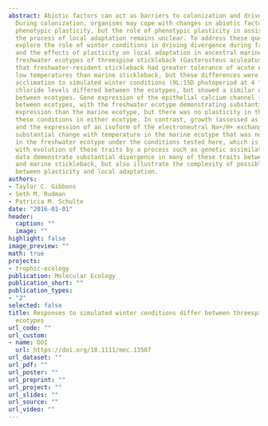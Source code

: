 ```yaml
---
abstract: Abiotic factors can act as barriers to colonization and drive local adaptation.
  During colonization, organisms may cope with changes in abiotic factors using existing
  phenotypic plasticity, but the role of phenotypic plasticity in assisting or hindering
  the process of local adaptation remains unclear. To address these questions, we
  explore the role of winter conditions in driving divergence during freshwater colonization
  and the effects of plasticity on local adaptation in ancestral marine and derived
  freshwater ecotypes of threespine stickleback (Gasterosteus aculeatus). We found
  that freshwater‐resident stickleback had greater tolerance of acute exposure to
  low temperatures than marine stickleback, but these differences were abolished after
  acclimation to simulated winter conditions (9L:15D photoperiod at 4 °C). Plasma
  chloride levels differed between the ecotypes, but showed a similar degree of plasticity
  between ecotypes. Gene expression of the epithelial calcium channel (ECaC) differed
  between ecotypes, with the freshwater ecotype demonstrating substantially greater
  expression than the marine ecotype, but there was no plasticity in this trait under
  these conditions in either ecotype. In contrast, growth (assessed as final mass)
  and the expression of an isoform of the electroneutral Na+/H+ exchanger (NHE3) exhibited
  substantial change with temperature in the marine ecotype that was not observed
  in the freshwater ecotype under the conditions tested here, which is consistent
  with evolution of these traits by a process such as genetic assimilation. These
  data demonstrate substantial divergence in many of these traits between freshwater
  and marine stickleback, but also illustrate the complexity of possible relationships
  between plasticity and local adaptation.
authors:
- Taylor C. Gibbons
- Seth M. Rudman
- Patricia M. Schulte
date: "2016-01-01"
header:
  caption: ""
  image: ""
highlight: false
image_preview: ""
math: true
projects:
- trophic-ecology
publication: Molecular Ecology
publication_short: ""
publication_types:
- "2"
selected: false
title: Responses to simulated winter conditions differ between threespine stickleback
  ecotypes
url_code: ""
url_custom:
- name: DOI
  url: https://doi.org/10.1111/mec.13507
url_dataset: ""
url_pdf: ""
url_poster: ""
url_preprint: ""
url_project: ""
url_slides: ""
url_source: ""
url_video: ""
---
```


